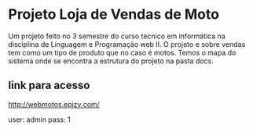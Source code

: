 # Projeto Loja de Vendas de Moto
Um projeto feito no 3 semestre  do curso técnico em informática na disciplina de Linguagem e Programação web II.
O projeto e sobre vendas tem como um tipo de produto que no caso é motos.
Temos o mapa do sistema onde se encontra a estrutura do projeto na pasta docs.


## link para acesso
http://webmotos.epizy.com/

user: admin
pass: 1